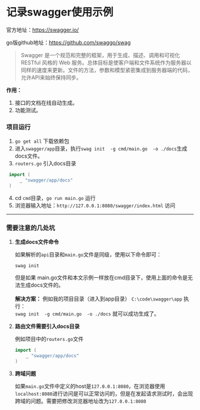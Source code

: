 # 记录swagger使用示例
官方地址：https://swagger.io/

go版github地址：https://github.com/swaggo/swag

> Swagger 是一个规范和完整的框架，用于生成、描述、调用和可视化 RESTful 风格的 Web 服务。总体目标是使客户端和文件系统作为服务器以同样的速度来更新。文件的方法，参数和模型紧密集成到服务器端的代码，允许API来始终保持同步。

**作用：**
1. 接口的文档在线自动生成。
2. 功能测试。

### 项目运行
1. `go get all` 下载依赖包
2. 进入`swagger/app`目录，执行`swag init  -g cmd/main.go  -o ./docs`生成docs文件。
3. `routers.go` 引入docs目录 
```go
 import (
     _ "swagger/app/docs"
 )
 ```
 4. cd `cmd`目录，`go run main.go` 运行
 5. 浏览器输入地址：`http://127.0.0.1:8080/swagger/index.html` 访问
_____

### 需要注意的几处坑
1. **生成docs文件命令** <br>

   如果解析的`api`目录和`main.go`文件是同级，使用以下命令即可：<br>

   `swag init` <br>
   
   但是如果 main.go文件和本文示例一样放在cmd目录下，使用上面的命令是无法生成docs文件的。<br>
   <br>
   **解决方案：** 例如我的项目目录（进入到app目录） `C:\code\swagger\app` 执行： <br> 
    `swag init  -g cmd/main.go  -o ./docs` 就可以成功生成了。
    <br>
2. **路由文件需要引入docs目录** <br>

   例如项目中的`routers.go`文件
    ```go
    import (
        _ "swagger/app/docs"
    )
    ```

3. **跨域问题** <br>

   如果`main.go`文件中定义的host是`127.0.0.1:8080`，在浏览器使用`localhost:8080`进行访问是可以正常访问的，但是在发起请求测试时，会出现跨域的问题。需要把修改浏览器地址改为`127.0.0.1:8080`